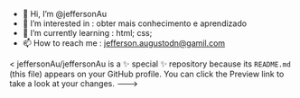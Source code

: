 - 👋 Hi, I’m @jeffersonAu
- 👀 I’m interested in : obter mais conhecimento e  aprendizado
- 🌱 I’m currently learning : html; css; 
- 📫 How to reach me : jefferson.augustodn@gamil.com

<
jeffersonAu/jeffersonAu is a ✨ special ✨ repository because its `README.md` (this file) appears on your GitHub profile.
You can click the Preview link to take a look at your changes.
--->
